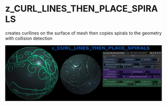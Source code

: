 # z_CURL_LINES_THEN_PLACE_SPIRALS

creates curllines on the surface of mesh then copies spirals to the geometry with collision detection

![z_CURL_LINES_THEN_PLACE_SPIRALS](https://raw.githubusercontent.com/CorvaeOboro/zenv/master/hip/z_CURL_LINES_THEN_PLACE_SPIRALS/z_CURL_LINES_THEN_PLACE_SPIRALS.jpg?raw=true "z_CURL_LINES_THEN_PLACE_SPIRALS")
